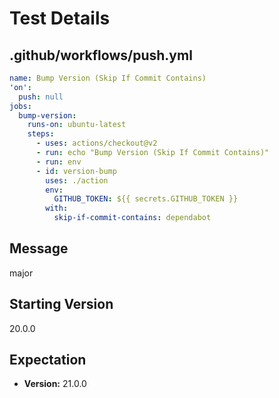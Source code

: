 # Test Details
## .github/workflows/push.yml
```YAML
name: Bump Version (Skip If Commit Contains)
'on':
  push: null
jobs:
  bump-version:
    runs-on: ubuntu-latest
    steps:
      - uses: actions/checkout@v2
      - run: echo "Bump Version (Skip If Commit Contains)"
      - run: env
      - id: version-bump
        uses: ./action
        env:
          GITHUB_TOKEN: ${{ secrets.GITHUB_TOKEN }}
        with:
          skip-if-commit-contains: dependabot

```
## Message
major
## Starting Version
20.0.0
## Expectation
- **Version:** 21.0.0